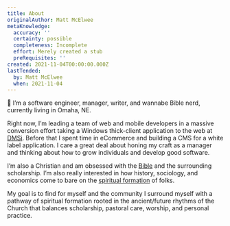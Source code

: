 ```yaml
---
title: About
originalAuthor: Matt McElwee
metaKnowledge:
  accuracy: ''
  certainty: possible
  completeness: Incomplete
  effort: Merely created a stub
  preRequisites: ''
created: 2021-11-04T00:00:00.000Z
lastTended:
  by: Matt McElwee
  when: 2021-11-04
---
```


👋 I’m a software engineer, manager, writer, and wannabe Bible nerd, currently living in Omaha, NE.

Right now, I’m leading a team of web and mobile developers in a massive conversion effort taking a Windows thick-client application to the web at [DMSi](https://dmsi.com/). Before that I spent time in eCommerce and building a CMS for a white label application. I care a great deal about honing my craft as a manager and thinking about how to grow individuals and develop good software.

I’m also a Christian and am obsessed with the [Bible](/bible) and the surrounding scholarship. I’m also really interested in how history, sociology, and economics come to bare on the [spiritual formation](/formation) of folks.

My goal is to find for myself and the community I surround myself with a pathway of spiritual formation rooted in the ancient/future rhythms of the Church that balances scholarship, pastoral care, worship, and personal practice.
